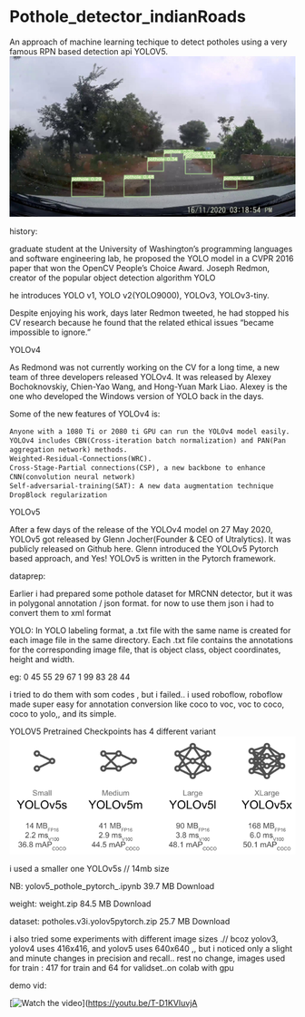 # Pothole_detector_indianRoads

An approach of machine learning techique to detect potholes using a very famous
RPN based detection api YOLOV5.\
 ![Alt text](output.jpg)





history:

graduate student at the University of Washington’s programming languages and software engineering lab, he proposed the YOLO model in a CVPR 2016 paper that won the OpenCV People’s Choice Award.
Joseph Redmon, creator of the popular object detection algorithm YOLO

he introduces YOLO v1,
YOLO v2(YOLO9000),
YOLOv3,
YOLOv3-tiny.

Despite enjoying his work, days later Redmon tweeted, he had stopped his CV research because he found that the related ethical issues “became impossible to ignore.”

YOLOv4

As Redmond was not currently working on the CV for a long time, a new team of three developers released YOLOv4. It was released by Alexey Bochoknovskiy, Chien-Yao Wang, and Hong-Yuan Mark Liao. Alexey is the one who developed the Windows version of YOLO back in the days.

Some of the new features of YOLOv4 is:

    Anyone with a 1080 Ti or 2080 ti GPU can run the YOLOv4 model easily. 
    YOLOv4 includes CBN(Cross-iteration batch normalization) and PAN(Pan aggregation network) methods.
    Weighted-Residual-Connections(WRC).
    Cross-Stage-Partial connections(CSP), a new backbone to enhance CNN(convolution neural network)
    Self-adversarial-training(SAT): A new data augmentation technique
    DropBlock regularization

YOLOv5

After a few days of the release of the YOLOv4 model on 27 May 2020, YOLOv5 got released by Glenn Jocher(Founder & CEO of Utralytics). It was publicly released on Github here. Glenn introduced the YOLOv5 Pytorch based approach, and Yes! YOLOv5 is written in the Pytorch framework.


dataprep:

Earlier i had prepared some pothole dataset for MRCNN detector,
but it was in polygonal annotation / json format.
for now to use them json i had to convert them to xml format


YOLO: In YOLO labeling format, a .txt file with the same name is created for each image file in the same directory. Each .txt file contains the annotations for the corresponding image file, that is object class, object coordinates, height and width.

<object-class> <x> <y> <width> <height>

eg:
0 45 55 29 67
1 99 83 28 44


i tried to do them with som codes , but i failed..
i used roboflow, roboflow made super easy for annotation conversion like coco to voc, voc to coco, coco to yolo,, and its simple.

YOLOV5 Pretrained Checkpoints has 4 different variant
 ![Alt text](nets.png)

i used a smaller one YOLOv5s // 14mb size

NB:
yolov5_pothole_pytorch_.ipynb 39.7 MB Download

weight:
weight.zip 84.5 MB Download

dataset:
potholes.v3i.yolov5pytorch.zip 25.7 MB Download


i also tried some experiments with different image sizes .// bcoz yolov3, yolov4 uses 416x416, and yolov5 uses 640x640 ,,
but i noticed only a slight and minute changes in precision and recall.. rest no change,
images used  for train : 417 for train and 64 for validset..on colab with gpu

demo vid:

[![Watch the video](https://img.youtube.com/vi/T-D1KVIuvjA/maxresdefault.jpg)](https://youtu.be/T-D1KVIuvjA
